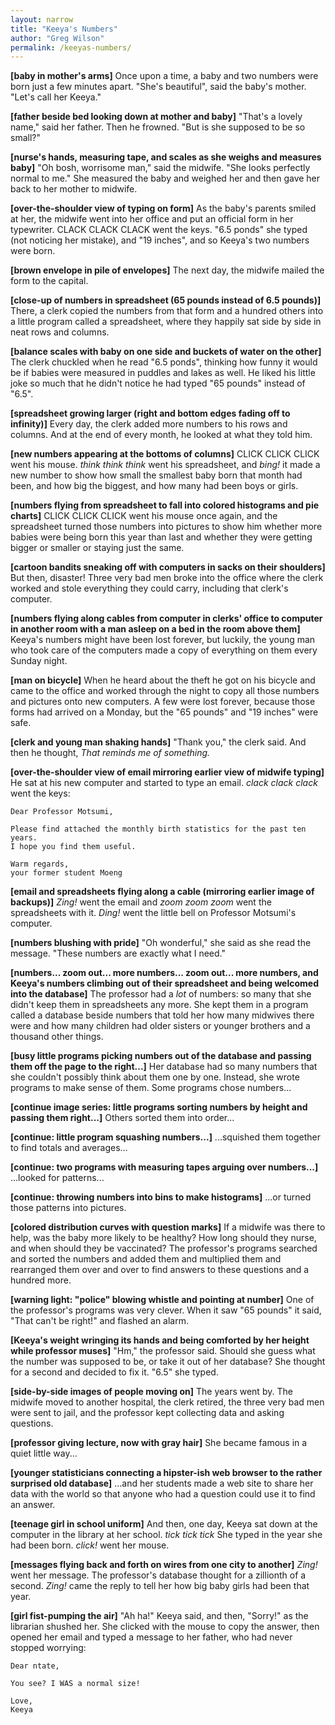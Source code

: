 ```yaml
---
layout: narrow
title: "Keeya's Numbers"
author: "Greg Wilson"
permalink: /keeyas-numbers/
---
```


**[baby in mother's arms]** Once upon a time, a baby and two numbers
were born just a few minutes apart. "She's beautiful", said the baby's
mother. "Let's call her Keeya."

**[father beside bed looking down at mother and baby]** "That's a
lovely name," said her father. Then he frowned. "But is she supposed to
be so small?"

**[nurse's hands, measuring tape, and scales as she weighs and measures
baby]** "Oh bosh, worrisome man," said the midwife. "She looks
perfectly normal to me." She measured the baby and weighed her and then
gave her back to her mother to midwife.

**[over-the-shoulder view of typing on form]** As the baby's parents
smiled at her, the midwife went into her office and put an official form
in her typewriter. CLACK CLACK CLACK went the keys. "6.5 ponds" she
typed (not noticing her mistake), and "19 inches", and so Keeya's two
numbers were born.

**[brown envelope in pile of envelopes]** The next day, the midwife
mailed the form to the capital.

**[close-up of numbers in spreadsheet (65 pounds instead of 6.5
pounds)]** There, a clerk copied the numbers from that form and a
hundred others into a little program called a spreadsheet, where they
happily sat side by side in neat rows and columns.

**[balance scales with baby on one side and buckets of water on the
other]** The clerk chuckled when he read "6.5 ponds", thinking how
funny it would be if babies were measured in puddles and lakes as well.
He liked his little joke so much that he didn't notice he had typed "65
pounds" instead of "6.5".

**[spreadsheet growing larger (right and bottom edges fading off to
infinity)]** Every day, the clerk added more numbers to his rows and
columns. And at the end of every month, he looked at what they told him.

**[new numbers appearing at the bottoms of columns]** CLICK CLICK
CLICK went his mouse. *think think think* went his spreadsheet, and
*bing!* it made a new number to show how small the smallest baby born
that month had been, and how big the biggest, and how many had been boys
or girls.

**[numbers flying from spreadsheet to fall into colored histograms and
pie charts]** CLICK CLICK CLICK went his mouse once again, and the
spreadsheet turned those numbers into pictures to show him whether more
babies were being born this year than last and whether they were getting
bigger or smaller or staying just the same.

**[cartoon bandits sneaking off with computers in sacks on their
shoulders]** But then, disaster! Three very bad men broke into the
office where the clerk worked and stole everything they could carry,
including that clerk's computer.

**[numbers flying along cables from computer in clerks' office to
computer in another room with a man asleep on a bed in the room above
them]** Keeya's numbers might have been lost forever, but luckily, the
young man who took care of the computers made a copy of everything on
them every Sunday night.

**[man on bicycle]** When he heard about the theft he got on his
bicycle and came to the office and worked through the night to copy all
those numbers and pictures onto new computers. A few were lost forever,
because those forms had arrived on a Monday, but the "65 pounds" and "19
inches" were safe.

**[clerk and young man shaking hands]** "Thank you," the clerk said.
And then he thought, *That reminds me of something.*

**[over-the-shoulder view of email mirroring earlier view of midwife
typing]** He sat at his new computer and started to type an email.
*clack clack clack* went the keys:

~~~
Dear Professor Motsumi,

Please find attached the monthly birth statistics for the past ten
years.
I hope you find them useful.

Warm regards,
your former student Moeng
~~~

**[email and spreadsheets flying along a cable (mirroring earlier image
of backups)]** *Zing!* went the email and *zoom zoom zoom* went the
spreadsheets with it. *Ding!* went the little bell on Professor
Motsumi's computer.

**[numbers blushing with pride]** "Oh wonderful," she said as she read
the message. "These numbers are exactly what I need."

**[numbers... zoom out... more numbers... zoom out... more numbers, and Keeya's
numbers climbing out of their spreadsheet and being welcomed into the
database]** The professor had a *lot* of numbers: so many that she
didn't keep them in spreadsheets any more. She kept them in a program
called a database beside numbers that told her how many midwives there
were and how many children had older sisters or younger brothers and a
thousand other things.

**[busy little programs picking numbers out of the database and passing
them off the page to the right...]** Her database had so many numbers
that she couldn't possibly think about them one by one. Instead, she
wrote programs to make sense of them. Some programs chose numbers...

**[continue image series: little programs sorting numbers by height and
passing them right...]** Others sorted them into order...

**[continue: little program squashing numbers...]** ...squished them
together to find totals and averages...

**[continue: two programs with measuring tapes arguing over
numbers...]** ...looked for patterns...

**[continue: throwing numbers into bins to make histograms]** ...or
turned those patterns into pictures.

**[colored distribution curves with question marks]** If a midwife was
there to help, was the baby more likely to be healthy? How long should
they nurse, and when should they be vaccinated? The professor's programs
searched and sorted the numbers and added them and multiplied them and
rearranged them over and over to find answers to these questions and a
hundred more.

**[warning light: "police" blowing whistle and pointing at number]**
One of the professor's programs was very clever. When it saw "65 pounds"
it said, "That can't be right!" and flashed an alarm.

**[Keeya's weight wringing its hands and being comforted by her height
while professor muses]** "Hm," the professor said. Should she guess
what the number was supposed to be, or take it out of her database? She
thought for a second and decided to fix it. "6.5" she typed.

**[side-by-side images of people moving on]** The years went by. The
midwife moved to another hospital, the clerk retired, the three very bad
men were sent to jail, and the professor kept collecting data and asking
questions.

**[professor giving lecture, now with gray hair]** She became famous
in a quiet little way...

**[younger statisticians connecting a hipster-ish web browser to the
rather surprised old database]** ...and her students made a web site to
share her data with the world so that anyone who had a question could
use it to find an answer.

**[teenage girl in school uniform]** And then, one day, Keeya sat down
at the computer in the library at her school. *tick tick tick* She typed
in the year she had been born. *click!* went her mouse.

**[messages flying back and forth on wires from one city to another]**
*Zing!* went her message. The professor's database thought for a
zillionth of a second. *Zing!* came the reply to tell her how big baby
girls had been that year.

**[girl fist-pumping the air]** "Ah ha!" Keeya said, and then,
"Sorry!" as the librarian shushed her. She clicked with the mouse to
copy the answer, then opened her email and typed a message to her
father, who had never stopped worrying:

~~~
Dear ntate,

You see? I WAS a normal size!

Love,
Keeya
~~~

